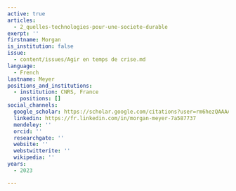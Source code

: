 ```yaml
---
active: true
articles:
  - 2_quelles-technologies-pour-une-societe-durable
exerpt: ''
firstname: Morgan
is_institution: false
issue:
  - content/issues/Agir en temps de crise.md
language:
  - French
lastname: Meyer
positions_and_institutions:
  - institution: CNRS, France
    positions: []
social_channels:
  google_scholar: https://scholar.google.com/citations?user=rm6hezQAAAAJ&hl=en
  linkedin: https://fr.linkedin.com/in/morgan-meyer-7a587737
  mendeley: ''
  orcid: ''
  researchgate: ''
  website: ''
  webstwitterite: ''
  wikipedia: ''
years:
  - 2023

---
```

